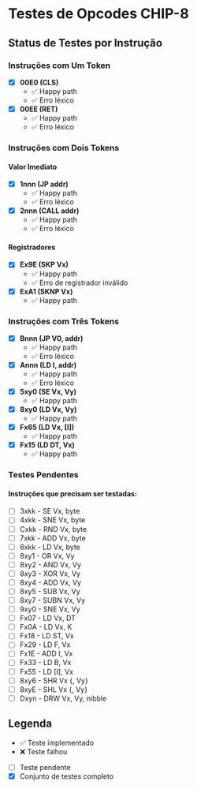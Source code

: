 # Testes de Opcodes CHIP-8

## Status de Testes por Instrução

### Instruções com Um Token
- [x] **00E0 (CLS)**
    - ✅ Happy path
    - ✅ Erro léxico
- [x] **00EE (RET)**
    - ✅ Happy path
    - ✅ Erro léxico

### Instruções com Dois Tokens
#### Valor Imediato
- [x] **1nnn (JP addr)**
    - ✅ Happy path
    - ✅ Erro léxico
- [x] **2nnn (CALL addr)**
    - ✅ Happy path
    - ✅ Erro léxico

#### Registradores
- [x] **Ex9E (SKP Vx)**
    - ✅ Happy path
    - ✅ Erro de registrador inválido
- [x] **ExA1 (SKNP Vx)**
    - ✅ Happy path

### Instruções com Três Tokens
- [x] **Bnnn (JP V0, addr)**
    - ✅ Happy path
    - ✅ Erro léxico
- [x] **Annn (LD I, addr)**
    - ✅ Happy path
    - ✅ Erro léxico
- [x] **5xy0 (SE Vx, Vy)**
    - ✅ Happy path
- [x] **8xy0 (LD Vx, Vy)**
    - ✅ Happy path
- [x] **Fx65 (LD Vx, [I])**
    - ✅ Happy path
- [x] **Fx15 (LD DT, Vx)**
    - ✅ Happy path

### Testes Pendentes
#### Instruções que precisam ser testadas:
- [ ] 3xkk - SE Vx, byte
- [ ] 4xkk - SNE Vx, byte
- [ ] Cxkk - RND Vx, byte
- [ ] 7xkk - ADD Vx, byte
- [ ] 6xkk - LD Vx, byte
- [ ] 8xy1 - OR Vx, Vy
- [ ] 8xy2 - AND Vx, Vy
- [ ] 8xy3 - XOR Vx, Vy
- [ ] 8xy4 - ADD Vx, Vy
- [ ] 8xy5 - SUB Vx, Vy
- [ ] 8xy7 - SUBN Vx, Vy
- [ ] 9xy0 - SNE Vx, Vy
- [ ] Fx07 - LD Vx, DT
- [ ] Fx0A - LD Vx, K
- [ ] Fx18 - LD ST, Vx
- [ ] Fx29 - LD F, Vx
- [ ] Fx1E - ADD I, Vx
- [ ] Fx33 - LD B, Vx
- [ ] Fx55 - LD [I], Vx
- [ ] 8xy6 - SHR Vx {, Vy}
- [ ] 8xyE - SHL Vx {, Vy}
- [ ] Dxyn - DRW Vx, Vy, nibble

## Legenda
- ✅ Teste implementado
- ❌ Teste falhou
- [ ] Teste pendente
- [x] Conjunto de testes completo